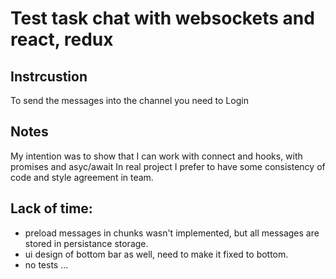 # Test task chat with websockets and react, redux

## Instrcustion

To send the messages into the channel you need to Login 

## Notes

My intention was to show that I can work with connect and hooks, with promises and asyc/await 
In real project I prefer to have some consistency of code and style agreement in team.

## Lack of time:
- preload messages in chunks wasn't implemented, but all messages are stored in persistance storage.
- ui design of bottom bar as well, need to make it fixed to bottom.
- no tests ... 


